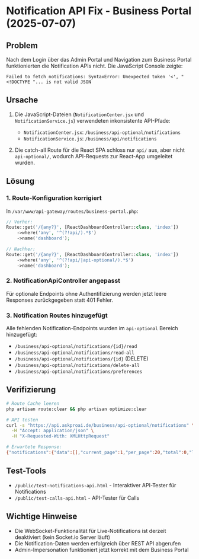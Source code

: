 # Notification API Fix - Business Portal (2025-07-07)

## Problem
Nach dem Login über das Admin Portal und Navigation zum Business Portal funktionierten die Notification APIs nicht. Die JavaScript Console zeigte:
```
Failed to fetch notifications: SyntaxError: Unexpected token '<', "<!DOCTYPE "... is not valid JSON
```

## Ursache
1. Die JavaScript-Dateien (`NotificationCenter.jsx` und `NotificationService.js`) verwendeten inkonsistente API-Pfade:
   - `NotificationCenter.jsx`: `/business/api-optional/notifications`
   - `NotificationService.js`: `/business/api/notifications`

2. Die catch-all Route für die React SPA schloss nur `api/` aus, aber nicht `api-optional/`, wodurch API-Requests zur React-App umgeleitet wurden.

## Lösung

### 1. Route-Konfiguration korrigiert
In `/var/www/api-gateway/routes/business-portal.php`:
```php
// Vorher:
Route::get('/{any?}', [ReactDashboardController::class, 'index'])
    ->where('any', '^(?!api/).*$')
    ->name('dashboard');

// Nachher:
Route::get('/{any?}', [ReactDashboardController::class, 'index'])
    ->where('any', '^(?!api/|api-optional/).*$')
    ->name('dashboard');
```

### 2. NotificationApiController angepasst
Für optionale Endpoints ohne Authentifizierung werden jetzt leere Responses zurückgegeben statt 401 Fehler.

### 3. Notification Routes hinzugefügt
Alle fehlenden Notification-Endpoints wurden im `api-optional` Bereich hinzugefügt:
- `/business/api-optional/notifications/{id}/read`
- `/business/api-optional/notifications/read-all`
- `/business/api-optional/notifications/{id}` (DELETE)
- `/business/api-optional/notifications/delete-all`
- `/business/api-optional/notifications/preferences`

## Verifizierung
```bash
# Route Cache leeren
php artisan route:clear && php artisan optimize:clear

# API testen
curl -s "https://api.askproai.de/business/api-optional/notifications" \
  -H "Accept: application/json" \
  -H "X-Requested-With: XMLHttpRequest"

# Erwartete Response:
{"notifications":{"data":[],"current_page":1,"per_page":20,"total":0,"last_page":1},"unread_count":0,"category_counts":[]}
```

## Test-Tools
- `/public/test-notifications-api.html` - Interaktiver API-Tester für Notifications
- `/public/test-calls-api.html` - API-Tester für Calls

## Wichtige Hinweise
- Die WebSocket-Funktionalität für Live-Notifications ist derzeit deaktiviert (kein Socket.io Server läuft)
- Die Notification-Daten werden erfolgreich über REST API abgerufen
- Admin-Impersonation funktioniert jetzt korrekt mit dem Business Portal